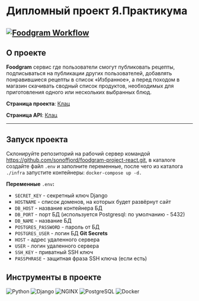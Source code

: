 # Дипломный проект Я.Практикума

[![Foodgram Workflow](https://github.com/sonoffjord/foodgram-project-react/actions/workflows/foodgram.yml/badge.svg)](https://github.com/sonoffjord/foodgram-project-react/actions/workflows/foodgram.yml)
------------------------
## О проекте
 
**Foodgram** сервис где пользователи смогут публиковать рецепты, подписываться на публикации других пользователей,
добавлять понравившиеся рецепты в список «Избранное», а перед походом в магазин скачивать сводный список продуктов,
необходимых для приготовления одного или нескольких выбранных блюд.

**Страница проекта**: [Клац](http://178.154.226.189/signin)

**Страница API**: [Клац](http://178.154.226.189/api/docs/)


------------------------

## Запуск проекта
Склонируйте репозиторий на рабочий сервер командой https://github.com/sonoffjord/foodgram-project-react.git,
в каталоге создайте файл `.env` и заполните переменные, после чего из каталога 
`./infra` запустите контейнеры: `docker-compose up -d.`

**Переменные** `.env`**:**
- `SECRET_KEY` - секретный ключ Django
- `HOSTNAME` - список доменов, на которых будет развёрнут сайт
- `DB_HOST` - название контейнера БД
- `DB_PORT` - порт БД (используется Postgresql: по умолчанию - 5432)
- `DB_NAME` - название БД
- `POSTGRES_PASSWORD` - пароль от БД
- `POSTGRES_USER` - логин БД
**Git Secrets**
- `HOST` - адрес удаленного сервера
- `USER` - логин удаленного сервера
- `SSH_KEY` - приватный SSH ключ
- `PASSPHRASE` - защитная фраза SSH ключа (если есть)


## Инструменты в проекте
![Python](https://img.shields.io/static/v1?style=flat&message=Python&color=5a5a5a&logo=Python&logoColor=FFFFFF&label=)
![Django](https://img.shields.io/static/v1?style=flat&message=Django&color=5a5a5a&logo=Django&logoColor=FFFFFF&label=)
![NGINX](https://img.shields.io/static/v1?style=flat&message=NGINX&color=5a5a5a&logo=NGINX&logoColor=FFFFFF&label=)
![PostgreSQL](https://img.shields.io/static/v1?style=flat&message=PostgreSQL&color=5a5a5a&logo=PostgreSQL&logoColor=FFFFFF&label=)
![Docker](https://img.shields.io/static/v1?style=flat&message=Docker&color=5a5a5a&logo=Docker&logoColor=FFFFFF&label=)
